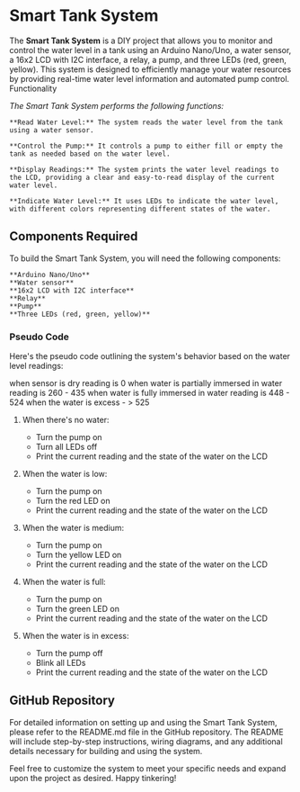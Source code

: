 # Smart Tank System

The **Smart Tank System** is a DIY project that allows you to monitor and control the water level in a tank using an Arduino Nano/Uno, a water sensor, a 16x2 LCD with I2C interface, a relay, a pump, and three LEDs (red, green, yellow). This system is designed to efficiently manage your water resources by providing real-time water level information and automated pump control.
Functionality

*The Smart Tank System performs the following functions:*

    **Read Water Level:** The system reads the water level from the tank using a water sensor.

    **Control the Pump:** It controls a pump to either fill or empty the tank as needed based on the water level.

    **Display Readings:** The system prints the water level readings to the LCD, providing a clear and easy-to-read display of the current water level.

    **Indicate Water Level:** It uses LEDs to indicate the water level, with different colors representing different states of the water.

## Components Required

To build the Smart Tank System, you will need the following components:

    **Arduino Nano/Uno**
    **Water sensor**
    **16x2 LCD with I2C interface**
    **Relay**
    **Pump**
    **Three LEDs (red, green, yellow)**

### Pseudo Code

Here's the pseudo code outlining the system's behavior based on the water level readings:

when sensor is dry reading is 0
when water is partially immersed in water reading is 260 - 435
when water is fully immersed in water reading is 448 - 524
when the water is excess - > 525

1. When there's no water:
   - Turn the pump on
   - Turn all LEDs off
   - Print the current reading and the state of the water on the LCD

2. When the water is low:
   - Turn the pump on
   - Turn the red LED on
   - Print the current reading and the state of the water on the LCD

3. When the water is medium:
   - Turn the pump on
   - Turn the yellow LED on
   - Print the current reading and the state of the water on the LCD

4. When the water is full:
   - Turn the pump on
   - Turn the green LED on
   - Print the current reading and the state of the water on the LCD

5. When the water is in excess:
   - Turn the pump off
   - Blink all LEDs
   - Print the current reading and the state of the water on the LCD

## GitHub Repository

For detailed information on setting up and using the Smart Tank System, please refer to the README.md file in the GitHub repository. The README will include step-by-step instructions, wiring diagrams, and any additional details necessary for building and using the system.

Feel free to customize the system to meet your specific needs and expand upon the project as desired. Happy tinkering!